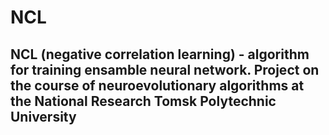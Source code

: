 # NCL
NCL (negative correlation learning) - algorithm for training ensamble neural network. Project on the course of neuroevolutionary algorithms at the National Research Tomsk Polytechnic University
-----


